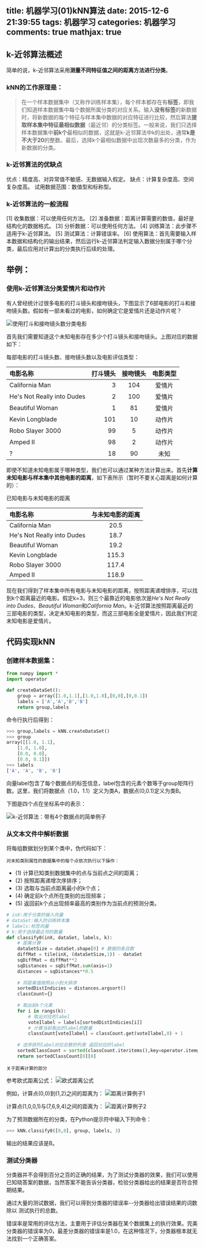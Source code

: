 title: 机器学习(01)kNN算法
date: 2015-12-6 21:39:55
tags: 机器学习
categories: 机器学习
comments: true
mathjax: true
---

## k-近邻算法概述

简单的说，k-近邻算法采用**测量不同特征值之间的距离方法进行分类**。

### kNN的工作原理是：
> 在一个样本数据集中（又称作训练样本集），每个样本都存在有**标签**，即我们知道样本数据集中每个数据所属分类的对应关系。输入**没有标签**的新数据时，将新数据的每个特征与样本集中数据的对应特征进行比较，然后算法**提取样本集中特征最相似数据**（最近邻）的分类标签。一般来说，我们只选择样本数据集中**前k个**最相似的数据，这就是k-近邻算法中k的出处，通常**k是不大于20**的整数。最后，选择k个最相似数据中出现次数最多的分类，作为新数据的分类。


### k-近邻算法的优缺点
优点：精度高、对异常值不敏感、无数据输入假定。
缺点：计算复杂度高、空间复杂度高。
试用数据范围：数值型和标称型。

### k-近邻算法的一般流程
[1] 收集数据：可以使用任何方法。
[2] 准备数据：距离计算需要的数值，最好是结构化的数据格式。
[3] 分析数据：可以使用任何方法。
[4] 训练算法：此步骤不适用于k-近邻算法。
[5] 测试算法：计算错误率。
[6] 使用算法：首先需要输入样本数据和结构化的输出结果，然后运行k-近邻算法判定输入数据分别属于哪个分类，最后应用对计算出的分类执行后续的处理。

## 举例：

### 使用k-近邻算法分类爱情片和动作片

有人曾经统计过很多电影的打斗镜头和接吻镜头，下图显示了6部电影的打斗和接吻镜头数。假如有一部未看过的电影，如何确定它是爱情片还是动作片呢？

![使用打斗和接吻镜头数分类电影](/img/ml_01_01.png)

首先我们需要知道这个未知电影存在多少个打斗镜头和接吻镜头。上图对应的数据如下：

每部电影的打斗镜头数、接吻镜头数以及电影评估类型：

| 电影名称      |    打斗镜头 | 接吻镜头  | 电影类型  |
| :-------- | --------:| :--: |:--: |
| California Man  | 3 |  104   | 爱情片|
| He's Not Really into Dudes  | 2 |  100   | 爱情片|
| Beautiful Woman  | 1 |  81   | 爱情片|
| Kevin Longblade  | 101 |  10   | 动作片|
| Robo Slayer 3000  | 99 |  5   | 动作片|
| Amped II  | 98 |  2   | 动作片|
| ?  | 18 |  90   | 未知|


即使不知道未知电影属于哪种类型，我们也可以通过某种方法计算出来。首先**计算未知电影与样本集中其他电影的距离**，如下表所示（暂时不要关心距离是如何计算的）：

已知电影与未知电影的距离

| 电影名称      |    与未知电影的距离  |
| :-------- | :--: |
| California Man  | 20.5|
| He's Not Really into Dudes  | 18.7 |
| Beautiful Woman  | 19.2 |
| Kevin Longblade  | 115.3 |
| Robo Slayer 3000  | 117.4 |
| Amped II  | 118.9|


现在我们得到了样本集中所有电影与未知电影的距离，按照距离递增排序，可以找到k个距离最近的电影。假定k=3，则三个最靠近的电影依次是*He's Not Really into Dudes*、*Beautiful Woman*和*California Man*。k-近邻算法按照距离最近的三部电影的类型，决定未知电影的类型，而这三部电影全是爱情片，因此我们判定未知电影是爱情片。

## 代码实现kNN

### 创建样本数据集：

```python
from numpy import *
import operator

def createDataSet():
	group = array([1.0,1.1],[1.0,1.0],[0,0],[0,0.1])
	labels = ['A','A','B','B']
	return group,labels
```

命令行执行后得到：

```python
>>> group,labels = kNN.createDataSet()
>>> group
array([[1.0, 1.1],
	[1.0, 1.0],
	[0.0, 0.0],
	[0.0, 0.1]])
>>> labels
['A', 'A', 'B', 'B']
```

向量label包含了每个数据点的标签信息，label包含的元素个数等于group矩阵行数。这里，我们将数据点（1.0，1.1）定义为类A，数据点(0,0.1)定义为类B。

下图是四个点在坐标系中的表示：

![k-近邻算法：带有4个数据点的简单例子](/img/ml_01_02.png)

### 从文本文件中解析数据

将每组数据划分到某个类中，伪代码如下：

`对未知类别属性的数据集中的每个点依次执行以下操作：`
- (1) 计算已知类别数据集中的点与当前点之间的距离；
- (2) 按照距离递增次序排序；
- (3) 选取与当前点距离最小的k个点；
- (4) 确定前k个点所在类别的出现频率；
- (5) 返回前k个点出现频率最高的类别作为当前点的预测分类。

```python
# inX:用于分类的输入向量  
# dataSet:输入的训练样本集
# labels:标签向量
# k:用于选择最近邻的数量
def classify0(inX, dataSet, labels, k):
	# 距离计算
	dataSetSize = dataSet.shape[0] # 数据的条目数
	diffMat = tile(inX, (dataSetSize,1)) - dataSet
	sqDiffMat = diffMat**2
	sqDistances = sqDiffMat.sum(axis=1)
	distances = sqDistances**0.5
	
	# 将距离值按照从小到大排序
	sortedDistIndicies = distances.argsort()
	classCount={}
	
	# 取出前k个元素
	for i in rangs(k):
		# 取出对应的label
		voteIlabel = labels[sortedDistIndicies[i]]
		# 计算当前取出的label的数量
		classCount[voteIlabel] = classCount.get(voteIlabel,0) + 1
	
	# 逆序排列label对应总数的列表 返回对应的label
	sortedClassCount = sorted(classCount.iteritems(),key=operator.itemgetter(1), reverse=True)
	return sortedClassCount[0][0]
```

`关于距离计算的部分`

参考欧式距离公式：
![欧式距离公式](/img/ml_01_03.png)

例如，计算点(0,0)到(1,2)之间的距离为：
![距离计算例子1](/img/ml_01_04.png)

计算点(1,0,0,1)与(7,6,9,4)之间的距离为：
![距离计算例子2](/img/ml_01_05.png)

为了预测数据所在的分类，在Python提示符中输入下列命令：

```python
>>> kNN.classify0([0,0], group, labels, 3)
```

输出的结果应该是B。

### 测试分类器

分类器并不会得到百分之百的正确的结果，为了测试分类器的效果，我们可以使用已知晓答案的数据，当然答案不能告诉分类器，检验分类器给出的结果是否符合预期结果。

通过大量的测试数据，我们可以得到分类器的错误率--分类器给出错误结果的词数 除以 测试执行的总数。

错误率是常用的评估方法，主要用于评估分类器在某个数据集上的执行效果。完美分类器的错误率为0，最差分类器的错误率是1.0，在这种情况下，分类器根本就无法找到一个正确答案。
